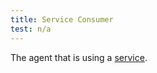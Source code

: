 ```yaml
---
title: Service Consumer
test: n/a
---
```

The agent that is using a [service](/pt-br/docs/reference/glossary/#service).
